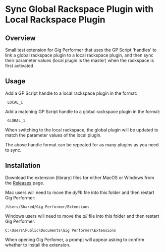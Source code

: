 # Sync Global Rackspace Plugin with Local Rackspace Plugin

## Overview
Small test extension for Gig Performer that uses the GP Script 'handles' to link a global rackspace plugin to a local rackspace plugin, and then sync their parameter values (local plugin is the master) when the rackspace is first activated.

## Usage
Add a GP Script handle to a local rackspace plugin in the format:
```
 LOCAL_1
 ```
Add a matching GP Script handle to a global rackspace plugin in the format:
```
 GLOBAL_1
 ```

 When switching to the local rackspace, the global plugin will be updated to match the parameter values of the local plugin.

 The above handle format can be repeated for as many plugins as you need to sync.

 ## Installation

Download the extension (library) files for either MacOS or Windows from the [Releases](https://github.com/gp-rank13/gp-pluginsync/releases) page.  

Mac users will need to move the _dylib_ file into this folder and then restart Gig Performer:
```
/Users/Shared/Gig Performer/Extensions
```
Windows users will need to move the _dll_ file into this folder and then restart Gig Performer:
```
C:\Users\Public\Documents\Gig Performer\Extensions
```
When opening Gig Perfomer, a prompt will appear asking to confirm whether to install the extension.